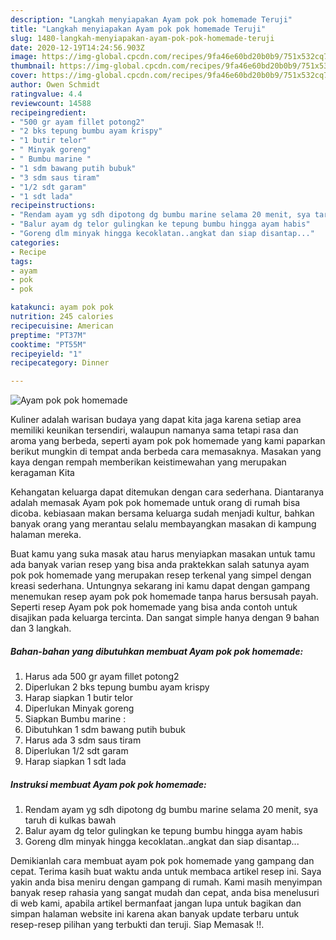 ```yaml
---
description: "Langkah menyiapakan Ayam pok pok homemade Teruji"
title: "Langkah menyiapakan Ayam pok pok homemade Teruji"
slug: 1480-langkah-menyiapakan-ayam-pok-pok-homemade-teruji
date: 2020-12-19T14:24:56.903Z
image: https://img-global.cpcdn.com/recipes/9fa46e60bd20b0b9/751x532cq70/ayam-pok-pok-homemade-foto-resep-utama.jpg
thumbnail: https://img-global.cpcdn.com/recipes/9fa46e60bd20b0b9/751x532cq70/ayam-pok-pok-homemade-foto-resep-utama.jpg
cover: https://img-global.cpcdn.com/recipes/9fa46e60bd20b0b9/751x532cq70/ayam-pok-pok-homemade-foto-resep-utama.jpg
author: Owen Schmidt
ratingvalue: 4.4
reviewcount: 14588
recipeingredient:
- "500 gr ayam fillet potong2"
- "2 bks tepung bumbu ayam krispy"
- "1 butir telor"
- " Minyak goreng"
- " Bumbu marine "
- "1 sdm bawang putih bubuk"
- "3 sdm saus tiram"
- "1/2 sdt garam"
- "1 sdt lada"
recipeinstructions:
- "Rendam ayam yg sdh dipotong dg bumbu marine selama 20 menit, sya taruh di kulkas bawah"
- "Balur ayam dg telor gulingkan ke tepung bumbu hingga ayam habis"
- "Goreng dlm minyak hingga kecoklatan..angkat dan siap disantap..."
categories:
- Recipe
tags:
- ayam
- pok
- pok

katakunci: ayam pok pok 
nutrition: 245 calories
recipecuisine: American
preptime: "PT37M"
cooktime: "PT55M"
recipeyield: "1"
recipecategory: Dinner

---
```



![Ayam pok pok homemade](https://img-global.cpcdn.com/recipes/9fa46e60bd20b0b9/751x532cq70/ayam-pok-pok-homemade-foto-resep-utama.jpg)

Kuliner adalah warisan budaya yang dapat kita jaga karena setiap area memiliki keunikan tersendiri, walaupun namanya sama tetapi rasa dan aroma yang berbeda, seperti ayam pok pok homemade yang kami paparkan berikut mungkin di tempat anda berbeda cara memasaknya. Masakan yang kaya dengan rempah memberikan keistimewahan yang merupakan keragaman Kita

Kehangatan keluarga dapat ditemukan dengan cara sederhana. Diantaranya adalah memasak Ayam pok pok homemade untuk orang di rumah bisa dicoba. kebiasaan makan bersama keluarga sudah menjadi kultur, bahkan banyak orang yang merantau selalu membayangkan masakan di kampung halaman mereka.



Buat kamu yang suka masak atau harus menyiapkan masakan untuk tamu ada banyak varian resep yang bisa anda praktekkan salah satunya ayam pok pok homemade yang merupakan resep terkenal yang simpel dengan kreasi sederhana. Untungnya sekarang ini kamu dapat dengan gampang menemukan resep ayam pok pok homemade tanpa harus bersusah payah.
Seperti resep Ayam pok pok homemade yang bisa anda contoh untuk disajikan pada keluarga tercinta. Dan sangat simple hanya dengan 9 bahan dan 3 langkah.


<!--inarticleads1-->

##### Bahan-bahan yang dibutuhkan membuat Ayam pok pok homemade:

1. Harus ada 500 gr ayam fillet potong2
1. Diperlukan 2 bks tepung bumbu ayam krispy
1. Harap siapkan 1 butir telor
1. Diperlukan  Minyak goreng
1. Siapkan  Bumbu marine :
1. Dibutuhkan 1 sdm bawang putih bubuk
1. Harus ada 3 sdm saus tiram
1. Diperlukan 1/2 sdt garam
1. Harap siapkan 1 sdt lada




<!--inarticleads2-->

##### Instruksi membuat  Ayam pok pok homemade:

1. Rendam ayam yg sdh dipotong dg bumbu marine selama 20 menit, sya taruh di kulkas bawah
1. Balur ayam dg telor gulingkan ke tepung bumbu hingga ayam habis
1. Goreng dlm minyak hingga kecoklatan..angkat dan siap disantap...




Demikianlah cara membuat ayam pok pok homemade yang gampang dan cepat. Terima kasih buat waktu anda untuk membaca artikel resep ini. Saya yakin anda bisa meniru dengan gampang di rumah. Kami masih menyimpan banyak resep rahasia yang sangat mudah dan cepat, anda bisa menelusuri di web kami, apabila artikel bermanfaat jangan lupa untuk bagikan dan simpan halaman website ini karena akan banyak update terbaru untuk resep-resep pilihan yang terbukti dan teruji. Siap Memasak !!. 

